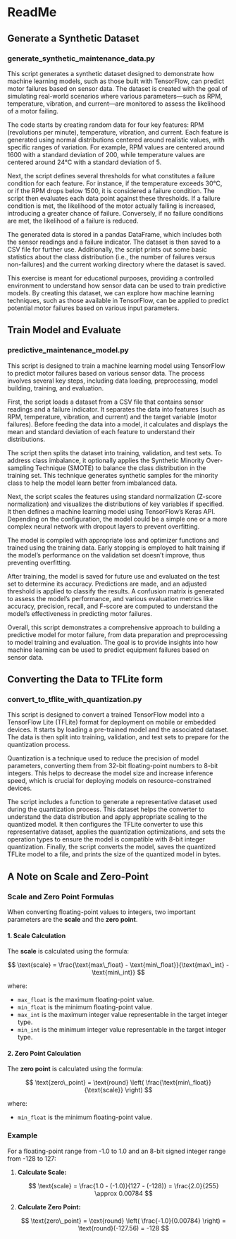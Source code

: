 # ReadMe

## Generate a Synthetic Dataset

### generate_synthetic_maintenance_data.py

This script generates a synthetic dataset designed to demonstrate how machine learning models, such as those built with TensorFlow, can predict motor failures based on sensor data. The dataset is created with the goal of simulating real-world scenarios where various parameters—such as RPM, temperature, vibration, and current—are monitored to assess the likelihood of a motor failing.

The code starts by creating random data for four key features: RPM (revolutions per minute), temperature, vibration, and current. Each feature is generated using normal distributions centered around realistic values, with specific ranges of variation. For example, RPM values are centered around 1600 with a standard deviation of 200, while temperature values are centered around 24°C with a standard deviation of 5.

Next, the script defines several thresholds for what constitutes a failure condition for each feature. For instance, if the temperature exceeds 30°C, or if the RPM drops below 1500, it is considered a failure condition. The script then evaluates each data point against these thresholds. If a failure condition is met, the likelihood of the motor actually failing is increased, introducing a greater chance of failure. Conversely, if no failure conditions are met, the likelihood of a failure is reduced.

The generated data is stored in a pandas DataFrame, which includes both the sensor readings and a failure indicator. The dataset is then saved to a CSV file for further use. Additionally, the script prints out some basic statistics about the class distribution (i.e., the number of failures versus non-failures) and the current working directory where the dataset is saved.

This exercise is meant for educational purposes, providing a controlled environment to understand how sensor data can be used to train predictive models. By creating this dataset, we can explore how machine learning techniques, such as those available in TensorFlow, can be applied to predict potential motor failures based on various input parameters.

## Train Model and Evaluate

### predictive_maintenance_model.py

This script is designed to train a machine learning model using TensorFlow to predict motor failures based on various sensor data. The process involves several key steps, including data loading, preprocessing, model building, training, and evaluation.

First, the script loads a dataset from a CSV file that contains sensor readings and a failure indicator. It separates the data into features (such as RPM, temperature, vibration, and current) and the target variable (motor failures). Before feeding the data into a model, it calculates and displays the mean and standard deviation of each feature to understand their distributions.

The script then splits the dataset into training, validation, and test sets. To address class imbalance, it optionally applies the Synthetic Minority Over-sampling Technique (SMOTE) to balance the class distribution in the training set. This technique generates synthetic samples for the minority class to help the model learn better from imbalanced data.

Next, the script scales the features using standard normalization (Z-score normalization) and visualizes the distributions of key variables if specified. It then defines a machine learning model using TensorFlow’s Keras API. Depending on the configuration, the model could be a simple one or a more complex neural network with dropout layers to prevent overfitting.

The model is compiled with appropriate loss and optimizer functions and trained using the training data. Early stopping is employed to halt training if the model’s performance on the validation set doesn’t improve, thus preventing overfitting.

After training, the model is saved for future use and evaluated on the test set to determine its accuracy. Predictions are made, and an adjusted threshold is applied to classify the results. A confusion matrix is generated to assess the model’s performance, and various evaluation metrics like accuracy, precision, recall, and F-score are computed to understand the model’s effectiveness in predicting motor failures.

Overall, this script demonstrates a comprehensive approach to building a predictive model for motor failure, from data preparation and preprocessing to model training and evaluation. The goal is to provide insights into how machine learning can be used to predict equipment failures based on sensor data.

## Converting the Data to TFLite form

### convert_to_tflite_with_quantization.py

This script is designed to convert a trained TensorFlow model into a TensorFlow Lite (TFLite) format for deployment on mobile or embedded devices. It starts by loading a pre-trained model and the associated dataset. The data is then split into training, validation, and test sets to prepare for the quantization process.

Quantization is a technique used to reduce the precision of model parameters, converting them from 32-bit floating-point numbers to 8-bit integers. This helps to decrease the model size and increase inference speed, which is crucial for deploying models on resource-constrained devices.

The script includes a function to generate a representative dataset used during the quantization process. This dataset helps the converter to understand the data distribution and apply appropriate scaling to the quantized model. It then configures the TFLite converter to use this representative dataset, applies the quantization optimizations, and sets the operation types to ensure the model is compatible with 8-bit integer quantization. Finally, the script converts the model, saves the quantized TFLite model to a file, and prints the size of the quantized model in bytes.

## A Note on Scale and Zero-Point

### Scale and Zero Point Formulas

When converting floating-point values to integers, two important parameters are the **scale** and the **zero point**.

#### 1. Scale Calculation

The **scale** is calculated using the formula:

$$
\text{scale} = \frac{\text{max\_float} - \text{min\_float}}{\text{max\_int} - \text{min\_int}}
$$

where:

- `max_float` is the maximum floating-point value.
- `min_float` is the minimum floating-point value.
- `max_int` is the maximum integer value representable in the target integer type.
- `min_int` is the minimum integer value representable in the target integer type.

#### 2. Zero Point Calculation

The **zero point** is calculated using the formula:

$$
\text{zero\_point} = \text{round} \left( \frac{\text{min\_float}}{\text{scale}} \right)
$$

where:

- `min_float` is the minimum floating-point value.

### Example

For a floating-point range from -1.0 to 1.0 and an 8-bit signed integer range from -128 to 127:

1. **Calculate Scale:**

   $$
   \text{scale} = \frac{1.0 - (-1.0)}{127 - (-128)} = \frac{2.0}{255} \approx 0.00784
   $$

2. **Calculate Zero Point:**

   $$
   \text{zero\_point} = \text{round} \left( \frac{-1.0}{0.00784} \right) = \text{round}(-127.56) = -128
   $$
